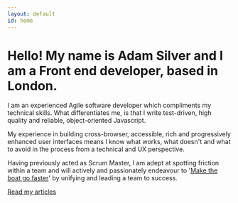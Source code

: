 ```yaml
---
layout: default
id: home
---
```


# Hello! My name is Adam Silver and I am a Front end developer, based in London.

I am an experienced Agile software developer which compliments my technical skills. What differentiates me, is that I write test-driven, high quality and reliable, object-oriented Javascript.

My experience in building cross-browser, accessible, rich and progressively enhanced user interfaces means I know what works, what doesn't and what to avoid in the process from a technical and UX perspective.

Having previously acted as Scrum Master, I am adept at spotting friction within a team and will actively and passionately endeavour to '[Make the boat go faster](http://www.willitmaketheboatgofaster.com/)' by unifying and leading a team to success.

<a class="readArticles" href="/articles/">Read my articles</a>
